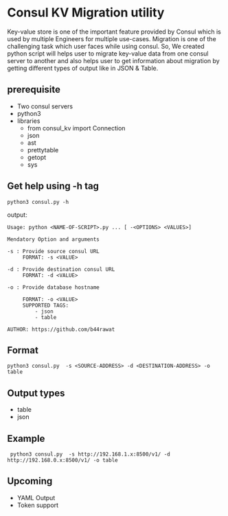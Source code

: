 # Consul KV Migration utility

Key-value store is one of the important feature provided by Consul which is used by multiple Engineers for multiple use-cases.
Migration is one of the challenging task which user faces while using consul. So, We created python script will helps user to migrate key-value data from one consul server to another and also helps user to get information about migration by getting different types of output like in JSON & Table.

## prerequisite
- Two consul servers
- python3
- libraries
  - from consul_kv import Connection
  - json
  - ast
  - prettytable
  - getopt
  - sys

## Get help using -h tag

```
python3 consul.py -h
```
output:
```
Usage: python <NAME-OF-SCRIPT>.py ... [ -<OPTIONS> <VALUES>]

Mendatory Option and arguments

-s : Provide source consul URL
     FORMAT: -s <VALUE>

-d : Provide destination consul URL
     FORMAT: -d <VALUE>

-o : Provide database hostname

     FORMAT: -o <VALUE>
     SUPPORTED TAGS:
         - json
         - table

AUTHOR: https://github.com/b44rawat
```

## Format

```
python3 consul.py  -s <SOURCE-ADDRESS> -d <DESTINATION-ADDRESS> -o table
```

## Output types

- table
- json

## Example 

```
 python3 consul.py  -s http://192.168.1.x:8500/v1/ -d http://192.168.0.x:8500/v1/ -o table
```

## Upcoming

- YAML Output
- Token support
